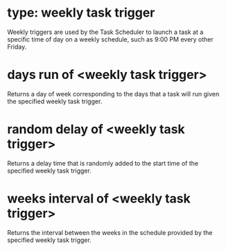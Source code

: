 # type: weekly task trigger

Weekly triggers are used by the Task Scheduler to launch a task at a specific time of day on a weekly schedule, such as 9:00 PM every other Friday.

# days run of &lt;weekly task trigger&gt;

Returns a day of week corresponding to the days that a task will run given the specified weekly task trigger.

# random delay of &lt;weekly task trigger&gt;

Returns a delay time that is randomly added to the start time of the specified weekly task trigger.

# weeks interval of &lt;weekly task trigger&gt;

Returns the interval between the weeks in the schedule provided by the specified weekly task trigger.

